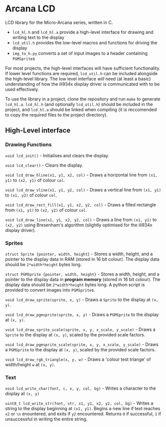 # Arcana LCD
LCD library for the Micro-Arcana series, written in C.

- `lcd_hl.h` and `lcd_hl.a` provide a high-level interface for drawing and writing text to the display
- `lcd_util.h` provides the low-level macros and functions for driving the display
- `img_to_h.py` converts a set of input images to a header containing `PGMSprite`s

For most projects, the high-level interfaces will have sufficient functionality. If lower level functions are required, `lcd_util.h` can be included alongside the high-level library. The low level interface *will* need (at least a basic) understanding of how the ili934x display driver is communicated with to be used effectively.

To use the library in a project, clone the repository and run `make` to generate `lcd_hl.a`. `lcd_hl.h` (and optionally `lcd_util.h`) should be included in the project, and `lcd_hl.a` should be linked when compiling (it is reccomended to copy the required files to the project directory).

## High-Level interface
### Drawing Functions

`void lcd_init()` - Initialises and clears the display.

`void lcd_clear()` - Clears the display.

`void lcd_draw_hline(x1, y1, x2, col)` - Draws a horizontal line from `(x1, y1)` to `(x2, y1)` of colour `col`.

`void lcd_draw_vline(x1, y1, y2, col)` - Draws a vertical line from `(x1, y1)` to `(x1, y2)` of colour `col`.

`void lcd_draw_rect_fill(x1, y1, x2, y2, col)` - Draws a filled rectangle from `(x1, y1)` to `(x2, y2)` of colour `col`.

`void lcd_draw_line(x1, y1, x2, y2, col)` - Draws a line from `(x1, y1)` to `(x2, y2)` using Bresenham's algorithm (slightly optimised for the ili934x display driver).

### Sprites

`struct Sprite {pointer, width, height}` - Stores a width, height, and a pointer to the display data in RAM (stored in 16 bit colour). The display data should be `2*width*height` bytes long.

`struct PGMSprite {pointer, width, height}` - Stores a width, height, and a pointer to the display data in **program memory** (stored in 16 bit colour). The display data should be `2*width*height` bytes long. A python script is provided to convert images into `PGMSprite`s.

`void lcd_draw_sprite(sprite, x, y)` - Draws a `Sprite` to the display at `(x, y)`.

`void lcd_draw_pgmsprite(sprite, x, y)` - Draws a `PGMSprite` to the display at `(x, y)`.

`void lcd_draw_sprite_scale(sprite, x, y, x_scale, y_scale)` - Draws a `Sprite` to the display at `(x, y)`, scaled by the provided scale factors.

`void lcd_draw_pgmsprite_scale(sprite, x, y, x_scale, y_scale)` - Draws a `PGMSprite` to the display at `(x, y)`, scaled by the provided scale factors.

`void lcd_draw_rgb_triangle(x, y, w)` - Draws a 'colour test triange' of width/height `w` at `(x, y)`. 

### Text

`void lcd_write_char(font, c, x, y, col, bg)` - Writes a character to the display at `(x, y)`

`uint8_t lcd_write_str(font, str, x1, y1, x2, y2, col, bg)` - Writes a string to the display beginning at `(x1, y1)`. Begins a new line if text reaches `x2` or `\n` enountered, and exits if `y2` encountered. Returns `0` if successful, `1` if unsuccessful in writing the entire string.